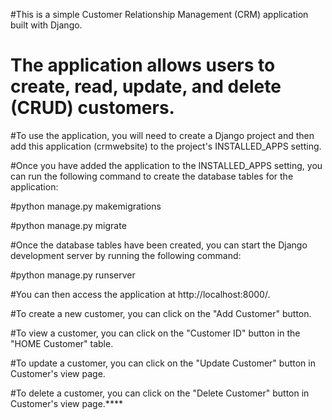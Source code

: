 #This is a simple Customer Relationship Management (CRM) application built with Django.

# The application allows users to create, read, update, and delete (CRUD) customers.

#To use the application, you will need to create a Django project and then add this application (crmwebsite) to the project's INSTALLED_APPS setting.

#Once you have added the application to the INSTALLED_APPS setting, you can run the following command to create the database tables for the application:

#python manage.py makemigrations

#python manage.py migrate

#Once the database tables have been created, you can start the Django development server by running the following command:

#python manage.py runserver

#You can then access the application at http://localhost:8000/.

#To create a new customer, you can click on the "Add Customer" button.

#To view a customer, you can click on the "Customer ID" button in the "HOME Customer" table.

#To update a customer, you can click on the "Update Customer" button in Customer's view page.

#To delete a customer, you can click on the "Delete Customer" button in Customer's view page.****
